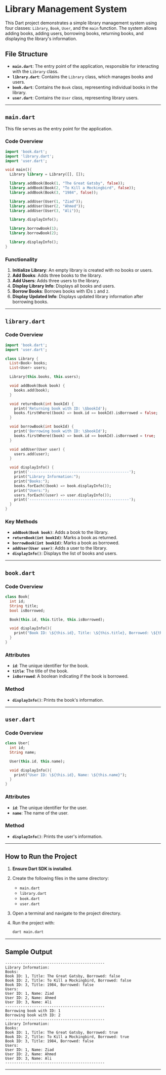 # Library Management System

This Dart project demonstrates a simple library management system using four classes: `Library`, `Book`, `User`, and the `main` function. The system allows adding books, adding users, borrowing books, returning books, and displaying the library's information.

## File Structure

- **`main.dart`**: The entry point of the application, responsible for interacting with the `Library` class.
- **`library.dart`**: Contains the `Library` class, which manages books and users.
- **`book.dart`**: Contains the `Book` class, representing individual books in the library.
- **`user.dart`**: Contains the `User` class, representing library users.

---

## `main.dart`

This file serves as the entry point for the application.

### Code Overview

```dart
import 'book.dart';
import 'library.dart';
import 'user.dart';

void main(){
  Library library = Library([], []);

  library.addBook(Book(1, "The Great Gatsby", false));
  library.addBook(Book(2, "To Kill a Mockingbird", false));
  library.addBook(Book(3, "1984", false));

  library.addUser(User(1, "Ziad"));
  library.addUser(User(2, "Ahmed"));
  library.addUser(User(3, "Ali"));

  library.displayInfo();

  library.borrowBook(1);
  library.borrowBook(2);

  library.displayInfo();
}
```

### Functionality

1. **Initialize Library**: An empty library is created with no books or users.
2. **Add Books**: Adds three books to the library.
3. **Add Users**: Adds three users to the library.
4. **Display Library Info**: Displays all books and users.
5. **Borrow Books**: Borrows books with IDs `1` and `2`.
6. **Display Updated Info**: Displays updated library information after borrowing books.

---

## `library.dart`

### Code Overview

```dart
import 'book.dart';
import 'user.dart';

class Library {
  List<Book> books;
  List<User> users;

  Library(this.books, this.users);

  void addBook(Book book) {
    books.add(book);
  }

  void returnBook(int bookId) {
    print('Returning book with ID: \$bookId');
    books.firstWhere((book) => book.id == bookId).isBorrowed = false;
  }

  void borrowBook(int bookId) {
    print('Borrowing book with ID: \$bookId');
    books.firstWhere((book) => book.id == bookId).isBorrowed = true;
  }

  void addUser(User user) {
    users.add(user);
  }

  void displayInfo() {
    print('---------------------------------------------');
    print("Library Information:");
    print("Books:");
    books.forEach((book) => book.displayInfo());
    print("Users:");
    users.forEach((user) => user.displayInfo());
    print('---------------------------------------------');
  }
}
```

### Key Methods

- **`addBook(Book book)`**: Adds a book to the library.
- **`returnBook(int bookId)`**: Marks a book as returned.
- **`borrowBook(int bookId)`**: Marks a book as borrowed.
- **`addUser(User user)`**: Adds a user to the library.
- **`displayInfo()`**: Displays the list of books and users.

---

## `book.dart`

### Code Overview

```dart
class Book{
  int id;
  String title;
  bool isBorrowed;  

  Book(this.id, this.title, this.isBorrowed);

  void displayInfo(){
    print("Book ID: \${this.id}, Title: \${this.title}, Borrowed: \${this.isBorrowed}");
  }
}
```

### Attributes

- **`id`**: The unique identifier for the book.
- **`title`**: The title of the book.
- **`isBorrowed`**: A boolean indicating if the book is borrowed.

### Method

- **`displayInfo()`**: Prints the book's information.

---

## `user.dart`

### Code Overview

```dart
class User{
  int id;
  String name;

  User(this.id, this.name);

  void displayInfo(){
    print("User ID: \${this.id}, Name: \${this.name}");
  }
}
```

### Attributes

- **`id`**: The unique identifier for the user.
- **`name`**: The name of the user.

### Method

- **`displayInfo()`**: Prints the user's information.

---

## How to Run the Project

1. **Ensure Dart SDK is installed**.
2. Create the following files in the same directory:
   - `main.dart`
   - `library.dart`
   - `book.dart`
   - `user.dart`
3. Open a terminal and navigate to the project directory.
4. Run the project with:

   ```bash
   dart main.dart
   ```

---

## Sample Output

```
---------------------------------------------
Library Information:
Books:
Book ID: 1, Title: The Great Gatsby, Borrowed: false
Book ID: 2, Title: To Kill a Mockingbird, Borrowed: false
Book ID: 3, Title: 1984, Borrowed: false
Users:
User ID: 1, Name: Ziad
User ID: 2, Name: Ahmed
User ID: 3, Name: Ali
---------------------------------------------
Borrowing book with ID: 1
Borrowing book with ID: 2
---------------------------------------------
Library Information:
Books:
Book ID: 1, Title: The Great Gatsby, Borrowed: true
Book ID: 2, Title: To Kill a Mockingbird, Borrowed: true
Book ID: 3, Title: 1984, Borrowed: false
Users:
User ID: 1, Name: Ziad
User ID: 2, Name: Ahmed
User ID: 3, Name: Ali
---------------------------------------------
```

---